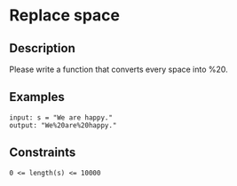 # Replace space

## Description

Please write a function that converts every space into %20.

## Examples

```shell
input: s = "We are happy."
output: "We%20are%20happy."
```
## Constraints

`0 <= length(s) <= 10000`
